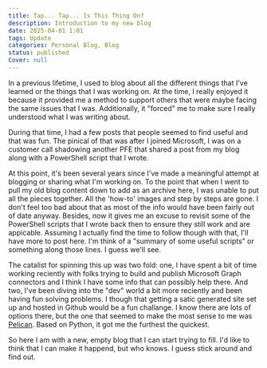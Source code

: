 ```yaml
---
title: Tap... Tap... Is This Thing On?
description: Introduction to my new blog
date: 2025-04-01 1:01
tags: Update
categories: Personal Blog, Blog
status: published
Cover: null
---
```


In a previous lifetime, I used to blog about all the different things that I've learned or the things that I was working on. At the time, I really enjoyed it
because it provided me a method to support others that were maybe facing the same issues that I was. Additionally, it "forced" me to make sure I really
understood what I was writing about.

During that time, I had a few posts that people seemed to find useful and that was fun. The pinical of that was after I joined Microsoft, I was on a customer
call shadowing another PFE that shared a post from my blog along with a PowerShell script that I wrote.

At this point, it's been several years since I've made a meaningful attempt at blogging or sharing what I'm working on. To the point that when I went to pull my
old blog content down to add as an archive here, I was unable to put all the pieces together. All the 'how-to' images and step by steps are gone. I don't feel
too bad about that as most of the info would have been fairly out of date anyway. Besides, now it gives me an excuse to revisit some of the PowerShell scripts
that I wrote back then to ensure they still work and are appicable. Assuming I actually find the time to follow though with that, I'll have more to post here.
I'm think of a "summary of some useful scripts" or something along those lines. I guess we'll see.

The catalist for spinning this up was two fold: one, I have spent a bit of time working reciently with folks trying to build and publish Microsoft Graph
connectors and I think I have some info that can possibly help there. And two, I've been diving into the "dev" world a bit more reciently and been having fun
solving problems. I though that getting a satic generated site set up and hosted in Github would be a fun challange. I know there are lots of options there, but
the one that seemed to make the most sense to me was [Pelican](https://getpelican.com). Based on Python, it got me the furthest the quickest.

So here I am with a new, empty blog that I can start trying to fill. I'd like to think that I can make it happend, but who knows. I guess stick around and find
out.
